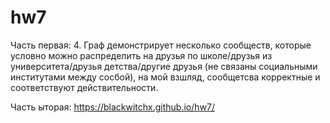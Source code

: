 # hw7


Часть первая:
4. Граф демонстрирует несколько сообществ, которые условно можно распределить на друзья по школе/друзья из университета/друзья детства/другие друзья (не связаны социальными институтами между сосбой), на мой взшляд, сообщетсва корректные и соответствуют действительности. 


Часть ыторая:
https://blackwitchx.github.io/hw7/
